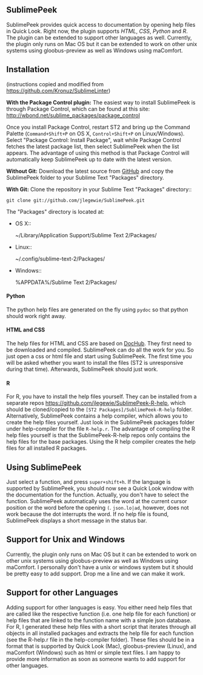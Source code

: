 ## SublimePeek
SublimePeek provides quick access to documentation by opening help files in Quick Look. Right now, the plugin supports _HTML_, _CSS_, _Python_ and _R_. The plugin can be extended to support other languages as well.
Currently, the plugin only runs on Mac OS but it can be extended to work on other unix systems using gloobus-preview as well as Windows using maComfort.

## Installation
(instructions copied and modified from https://github.com/Kronuz/SublimeLinter)


**With the Package Control plugin:** The easiest way to install SublimePeek is through Package Control, which can be found at this site: http://wbond.net/sublime_packages/package_control

Once you install Package Control, restart ST2 and bring up the Command Palette (``Command+Shift+P`` on OS X, ``Control+Shift+P`` on Linux/Windows). Select "Package Control: Install Package", wait while Package Control fetches the latest package list, then select SublimePeek when the list appears. The advantage of using this method is that Package Control will automatically keep SublimePeek up to date with the latest version.

**Without Git:** Download the latest source from [GitHub](http://github.com/jlegewie/SublimePeek) and copy the SublimePeek folder to your Sublime Text "Packages" directory.

**With Git:** Clone the repository in your Sublime Text "Packages" directory::

    git clone git://github.com/jlegewie/SublimePeek.git


The "Packages" directory is located at:

* OS X::

    ~/Library/Application Support/Sublime Text 2/Packages/

* Linux::

    ~/.config/sublime-text-2/Packages/

* Windows::

    %APPDATA%/Sublime Text 2/Packages/


#### Python
The python help files are generated on the fly using `pydoc` so that python should work right away.

#### HTML and CSS
The help files for HTML and CSS are based on [DocHub](http://dochub.io/). They first need to be downloaded and compiled. SublimePeek can do all the work for you. So just open a css or html file and start using SublimePeek. The first time you will be asked whether you want to install the files (ST2 is unresponsive during that time). Afterwards, SublimePeek should just work.

#### R
For R, you have to install the help files yourself. They can be installed from a separate repos    https://github.com/jlegewie/SublimePeek-R-help, which should be cloned/copied to the `[ST2 Packages]/SublimePeek-R-help` folder. Alternatively, SublimePeek contains a help compiler, which allows you to create the help files yourself. Just look in the SublimePeek packages folder under help-compiler for the file `R-help.r`. The advantage of compiling the R help files yourself is that the SublimePeek-R-help repos only contains the help files for the base packages. Using the R help compiler creates the help files for all installed R packages. 

## Using SublimePeek
Just select a function, and press `super+shift+h`. If the language is supported by SublimePeek, you should now see a Quick Look window with the documentation for the function. Actually, you don't have to select the function. SublimePeek automatically uses the word at the current cursor position or the word before the opening `(`. `json.lo|ad`, however, does not work because the dot interrupts the word. If no help file is found, SublimePeek displays a short message in the status bar. 

## Support for Unix and Windows
Currently, the plugin only runs on Mac OS but it can be extended to work on other unix systems using gloobus-preview as well as Windows using maComfort. I personally don't have a unix or windows system but it should be pretty easy to add support. Drop me a line and we can make it work.

## Support for other Languages
Adding support for other languages is easy. You either need help files that are called like the respective function (i.e. one help file for each function) or help files that are linked to the function name with a simple json database. For R, I generated these help files with a short script that iterates through all objects in all installed packages and extracts the help file for each function (see the R-help.r file in the help-compiler folder). These files should be in a format that is supported by Quick Look (Mac), gloobus-preview (Linux), and maComfort (Windows) such as html or simple text files. I am happy to provide more information as soon as someone wants to add support for other languages. 
 